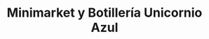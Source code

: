 ---
title: "Minimarket y Botillería Unicornio Azul"
url: /nunoa/minimarket-y-botilleria-unicornio-azul/
shop: Spirituosen
---